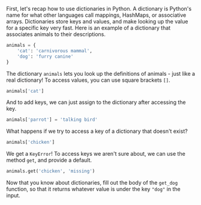 First, let's recap how to use dictionaries in Python. A dictionary is Python's name for what other languages call mappings, HashMaps, or associative arrays. Dictionaries store keys and values, and make looking up the value for a specific key very fast. Here is an example of a dictionary that associates animals to their descriptions. 
```python
animals = {
    'cat': 'carnivorous mammal',
    'dog': 'furry canine'
}
```

The dictionary `animals` lets you look up the definitions of animals - just like a real dictionary! To access values, you can use square brackets `[]`.
```python
animals['cat']
```

And to add keys, we can just assign to the dictionary after accessing the key.
```python
animals['parrot'] = 'talking bird'
```

What happens if we try to access a key of a dictionary that doesn't exist?
```python
animals['chicken']
```

We get a `KeyError`! To access keys we aren't sure about, we can use the method `get`, and provide a default.
```python
animals.get('chicken', 'missing')
```

Now that you know about dictionaries, fill out the body of the `get_dog` function, so that it returns whatever value is under the key `"dog"` in the input.

